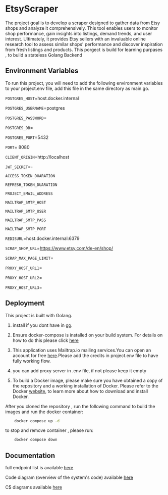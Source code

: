 
# EtsyScraper


The project goal is to develop a scraper designed to gather data from Etsy shops and analyze it comprehensively. This tool enables users to monitor shop performance, gain insights into listings, demand trends, and user interest. Ultimately, it provides Etsy sellers with an invaluable online research tool to assess similar shops' performance and discover inspiration from fresh listings and products.
This porgect is build for learning purpases , to build a stateless Golang Backend 



## Environment Variables

To run this project, you will need to add the following environment variables to your project.env file, add this file in the same directory as main.go.

`POSTGRES_HOST`=host.docker.internal

`POSTGRES_USERNAME`=postgres

`POSTGRES_PASSWORD`=

`POSTGRES_DB`=

`POSTGRES_PORT`=5432

`PORT`= 8080

`CLIENT_ORIGIN`=http://localhost

`JWT_SECRET`=-

`ACCESS_TOKEN_DUARATION` 

`REFRESH_TOKEN_DUARATION`


`PROJECT_EMAIL_ADDRESS`

`MAILTRAP_SMTP_HOST`

`MAILTRAP_SMTP_USER`

`MAILTRAP_SMTP_PASS`

`MAILTRAP_SMTP_PORT`

`REDISURL`=host.docker.internal:6379

`SCRAP_SHOP_URL`=https://www.etsy.com/de-en/shop/

`SCRAP_MAX_PAGE_LIMIT`=

`PROXY_HOST_URL1`=

`PROXY_HOST_URL2`=

`PROXY_HOST_URL3`=



## Deployment

This project is built with Golang.

1. install if you dont have in  [go](https://go.dev/).


2. Ensure docker-compose is installed on your build system. For details on how to do this please click [here](https://docs.docker.com/compose/install/)

3. This application uses Mailtrap.io mailing services.You can open an account for free [here](https://mailtrap.io/).Please add the credits in project.env file to have fully working flow.
4. you can add proxy server in .env file, if not please keep it empty

5. To build a Docker image, please make sure you have obtained a copy of the repository and a working installation of Docker. Please refer to the Docker [website](https://docs.docker.com/), to learn more about how to download and install Docker.

After you cloned the repository , run the following command to build the images and run the docker container:

```bash
    docker compose up -d
```
to stop and remove container , please run:
```bash
    docker compose down
```


## Documentation

full endpoint list is available [here](https://github.com/Wailaa/EtsyShop_Scraper/blob/master/documentaions.md)

Code diagram (overview of the system's code) available [here](https://github.com/Wailaa/EtsyShop_Scraper/blob/master/diagrams/diagrams.md)

C$ diagrams available [here](https://github.com/Wailaa/EtsyShop_Scraper/blob/master/diagrams/C4_diagrams.md)

